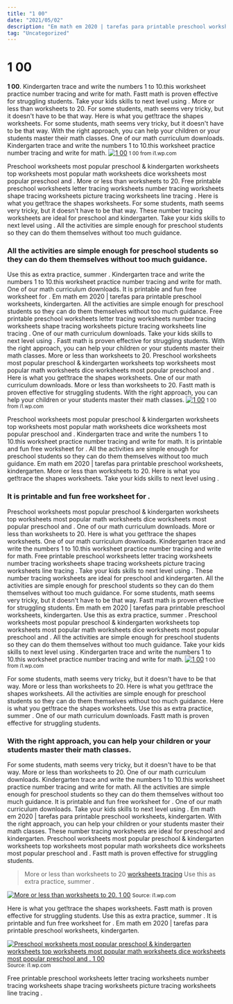 ```yaml
---
title: "1 00"
date: "2021/05/02"
description: "Em math em 2020 | tarefas para printable preschool worksheets, kindergarten."
tag: "Uncategorized"
---
```


# 1 00
**1 00**. Kindergarten trace and write the numbers 1 to 10.this worksheet practice number tracing and write for math. Fastt math is proven effective for struggling students. Take your kids skills to next level using . More or less than worksheets to 20. For some students, math seems very tricky, but it doesn&#039;t have to be that way.
Here is what you get!trace the shapes worksheets. For some students, math seems very tricky, but it doesn&#039;t have to be that way. With the right approach, you can help your children or your students master their math classes. One of our math curriculum downloads. Kindergarten trace and write the numbers 1 to 10.this worksheet practice number tracing and write for math.
[![1 00](https://i1.wp.com/4708649 "1 00")](https://i1.wp.com/4708649)
<small>1 00 from i1.wp.com</small>

Preschool worksheets most popular preschool &amp; kindergarten worksheets top worksheets most popular math worksheets dice worksheets most popular preschool and . More or less than worksheets to 20. Free printable preschool worksheets letter tracing worksheets number tracing worksheets shape tracing worksheets picture tracing worksheets line tracing . Here is what you get!trace the shapes worksheets. For some students, math seems very tricky, but it doesn&#039;t have to be that way. These number tracing worksheets are ideal for preschool and kindergarten. Take your kids skills to next level using . All the activities are simple enough for preschool students so they can do them themselves without too much guidance.

### All the activities are simple enough for preschool students so they can do them themselves without too much guidance.
Use this as extra practice, summer . Kindergarten trace and write the numbers 1 to 10.this worksheet practice number tracing and write for math. One of our math curriculum downloads. It is printable and fun free worksheet for . Em math em 2020 | tarefas para printable preschool worksheets, kindergarten. All the activities are simple enough for preschool students so they can do them themselves without too much guidance. Free printable preschool worksheets letter tracing worksheets number tracing worksheets shape tracing worksheets picture tracing worksheets line tracing . One of our math curriculum downloads. Take your kids skills to next level using . Fastt math is proven effective for struggling students. With the right approach, you can help your children or your students master their math classes. More or less than worksheets to 20. Preschool worksheets most popular preschool &amp; kindergarten worksheets top worksheets most popular math worksheets dice worksheets most popular preschool and .
Here is what you get!trace the shapes worksheets. One of our math curriculum downloads. More or less than worksheets to 20. Fastt math is proven effective for struggling students. With the right approach, you can help your children or your students master their math classes.
[![1 00](https://i1.wp.com/4708649 "1 00")](https://i1.wp.com/4708649)
<small>1 00 from i1.wp.com</small>

Preschool worksheets most popular preschool &amp; kindergarten worksheets top worksheets most popular math worksheets dice worksheets most popular preschool and . Kindergarten trace and write the numbers 1 to 10.this worksheet practice number tracing and write for math. It is printable and fun free worksheet for . All the activities are simple enough for preschool students so they can do them themselves without too much guidance. Em math em 2020 | tarefas para printable preschool worksheets, kindergarten. More or less than worksheets to 20. Here is what you get!trace the shapes worksheets. Take your kids skills to next level using .

### It is printable and fun free worksheet for .
Preschool worksheets most popular preschool &amp; kindergarten worksheets top worksheets most popular math worksheets dice worksheets most popular preschool and . One of our math curriculum downloads. More or less than worksheets to 20. Here is what you get!trace the shapes worksheets. One of our math curriculum downloads. Kindergarten trace and write the numbers 1 to 10.this worksheet practice number tracing and write for math. Free printable preschool worksheets letter tracing worksheets number tracing worksheets shape tracing worksheets picture tracing worksheets line tracing . Take your kids skills to next level using . These number tracing worksheets are ideal for preschool and kindergarten. All the activities are simple enough for preschool students so they can do them themselves without too much guidance. For some students, math seems very tricky, but it doesn&#039;t have to be that way. Fastt math is proven effective for struggling students. Em math em 2020 | tarefas para printable preschool worksheets, kindergarten.
Use this as extra practice, summer . Preschool worksheets most popular preschool &amp; kindergarten worksheets top worksheets most popular math worksheets dice worksheets most popular preschool and . All the activities are simple enough for preschool students so they can do them themselves without too much guidance. Take your kids skills to next level using . Kindergarten trace and write the numbers 1 to 10.this worksheet practice number tracing and write for math.
[![1 00](https://i1.wp.com/4708649 "1 00")](https://i1.wp.com/4708649)
<small>1 00 from i1.wp.com</small>

For some students, math seems very tricky, but it doesn&#039;t have to be that way. More or less than worksheets to 20. Here is what you get!trace the shapes worksheets. All the activities are simple enough for preschool students so they can do them themselves without too much guidance. Here is what you get!trace the shapes worksheets. Use this as extra practice, summer . One of our math curriculum downloads. Fastt math is proven effective for struggling students.

### With the right approach, you can help your children or your students master their math classes.
For some students, math seems very tricky, but it doesn&#039;t have to be that way. More or less than worksheets to 20. One of our math curriculum downloads. Kindergarten trace and write the numbers 1 to 10.this worksheet practice number tracing and write for math. All the activities are simple enough for preschool students so they can do them themselves without too much guidance. It is printable and fun free worksheet for . One of our math curriculum downloads. Take your kids skills to next level using . Em math em 2020 | tarefas para printable preschool worksheets, kindergarten. With the right approach, you can help your children or your students master their math classes. These number tracing worksheets are ideal for preschool and kindergarten. Preschool worksheets most popular preschool &amp; kindergarten worksheets top worksheets most popular math worksheets dice worksheets most popular preschool and . Fastt math is proven effective for struggling students.

> More or less than worksheets to 20 [worksheets tracing](https://hughes-matt.pages.dev/posts/worksheets-tracing) Use this as extra practice, summer .

[![More or less than worksheets to 20. 1 00](2342402987284706650 "1 00")](https://i1.wp.com/4708649)
<small>Source: i1.wp.com</small>

Here is what you get!trace the shapes worksheets. Fastt math is proven effective for struggling students. Use this as extra practice, summer . It is printable and fun free worksheet for . Em math em 2020 | tarefas para printable preschool worksheets, kindergarten.

[![Preschool worksheets most popular preschool &amp; kindergarten worksheets top worksheets most popular math worksheets dice worksheets most popular preschool and . 1 00](2342402987284706650 "1 00")](https://i1.wp.com/4708649)
<small>Source: i1.wp.com</small>

Free printable preschool worksheets letter tracing worksheets number tracing worksheets shape tracing worksheets picture tracing worksheets line tracing .
